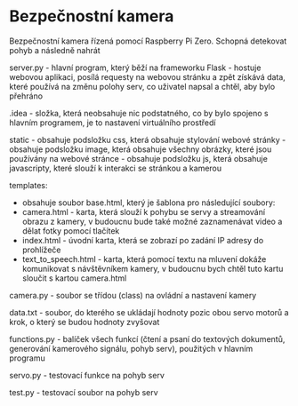 <h1> Bezpečnostní kamera </h1> 

Bezpečnostní kamera řízená pomocí Raspberry Pi Zero. Schopná detekovat pohyb a následně nahrát

server.py - hlavní program, který běží na frameworku Flask - hostuje webovou aplikaci, posílá requesty na webovou stránku a zpět získává data, které používá na změnu polohy serv, co uživatel napsal a chtěl, aby bylo přehráno

.idea - složka, která neobsahuje nic podstatného, co by bylo spojeno s hlavním programem, je to nastavení virtuálního prostředí

static - obsahuje podsložku css, která obsahuje stylování webové stránky
       - obsahuje podsložku image, která obsahuje všechny obrázky, které jsou používány na webové stránce
       - obsahuje podsložku js, která obsahuje javascripty, které slouží k interakci se stránkou a kamerou 

templates:
       <ul>
       <li>obsahuje soubor base.html, který je šablona pro následující soubory:</li>
       <li>camera.html - karta, která slouží k pohybu se servy a streamování obrazu z kamery, v budoucnu bude také možné zaznamenávat video a dělat fotky pomocí tlačítek</li>
       <li>index.html - úvodní karta, která se zobrazí po zadání IP adresy do prohlížeče <br></li>
       <li>text_to_speech.html - karta, která pomocí textu na mluvení dokáže komunikovat s návštěvníkem kamery, v budoucnu bych chtěl tuto kartu sloučit s kartou camera.html</li>
       </ul> 
camera.py - soubor se třídou (class) na ovládní a nastavení kamery          
          
data.txt - soubor, do kterého se ukládají hodnoty pozic obou servo motorů a krok, o který se budou hodnoty zvyšovat

functions.py - balíček všech funkcí (čtení a psaní do textových dokumentů, generování kamerového signálu, pohyb serv), použitých v hlavním programu

servo.py - testovací funkce na pohyb serv

test.py - testovací soubor na pohyb serv
